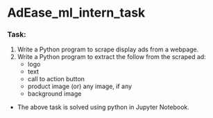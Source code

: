 # AdEase_ml_intern_task

### Task:
1. Write a Python program to scrape display ads from a webpage.
2. Write a Python program to extract the follow from the scraped ad:
    - logo
    - text
    - call to action button
    - product image (or) any image, if any
    - background image

- The above task is solved using python in Jupyter Notebook.
